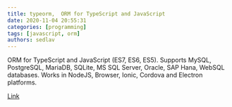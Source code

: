 ```yaml
---
title: typeorm,  ORM for TypeScript and JavaScript 
date: 2020-11-04 20:55:31
categories: [programming]
tags: [javascript, orm]
authors: sedlav
---
```


ORM for TypeScript and JavaScript (ES7, ES6, ES5). Supports MySQL, PostgreSQL, MariaDB, SQLite, MS SQL Server, Oracle, SAP Hana, WebSQL databases. Works in NodeJS, Browser, Ionic, Cordova and Electron platforms.

[Link](https://github.com/typeorm/typeorm)
